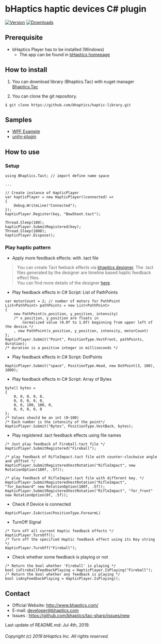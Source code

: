 # bHaptics haptic devices C# plugin

[![Version](https://img.shields.io/nuget/v/Bhaptics.Tac.svg)](https://nuget.org/packages/Bhaptics.Tac)
[![Downloads](https://img.shields.io/nuget/dt/Bhaptics.Tac.svg)](https://nuget.org/packages/Bhaptics.Tac)

## Prerequisite
* bHaptics Player has to be installed (Windows)
   * The app can be found in [bHaptics homepage](http://bhaptics.com/)

## How to install 
1. You can download library (Bhaptics.Tac) with nuget manager [Bhaptics.Tac](https://www.nuget.org/packages/Bhaptics.Tac/)
 
2. You can clone the git repository.
```
$ git clone https://github.com/bhaptics/haptic-library.git
```


## Samples 
* [WPF Example](https://github.com/bhaptics/haptic-library/blob/master/samples/csharp/src/TestApp/MainWindow.xaml.cs)
* [unity-plugin](https://github.com/bhaptics/tactosy-sharp/tree/master/samples/tac-sharp-unity)


## How to use
### Setup
```
using Bhaptics.Tact; // import define name space

...

// Create instance of HapticPlayer
var hapticPlayer = new HapticPlayer((connected) =>
{
    Debug.WriteLine("Connected");
});
hapticPlayer.Register(key, "BowShoot.tact");

Thread.Sleep(100);
hapticPlayer.SubmitRegistered(key);
Thread.Sleep(1000);
hapticPlayer.Dispose();

```

### Play haptic pattern    

* Apply more feedback effects: with .tact file  
>You can create Tact feeback effects via [bhaptics designer](https://designer.bhaptics.com). The .tact files generated by the designer are timeline based haptic feedback effect files.<br/>
You can find more details of the designer [here](http://bhaptics.com/studio.html).

* Play feedback effects in C# Script: List of PathPoints

```
var motorCount = 2; // number of motors for PathPoint
List<PathPoint> pathPoints = new List<PathPoint>
{
    new PathPoint(x_position, y_position, intensity)
    /* x_position, y_position are floats in
        normalized value (0.0f to 1.0f) beginning from upper left of the device.*/
    , new PathPoint(x_position, y_position, intensity, motorCount)
};
HapticPlayer.Submit("Point", PositionType.VestFront, pathPoints, duration);
/* duration is a positive integer in milliseconds */
```
	
	
* Play feedback effects in C# Script: DotPoints

```
HapticPlayer.Submit("space", PositionType.Head, new DotPoint(3, 100), 1000);
```


* Play feedback effects in C# Script: Array of Bytes

```
byte[] bytes =
{
    0, 0, 0, 0, 0,
    0, 0, 0, 0, 0,
    0, 0, 100, 100, 0,
    0, 0, 0, 0, 0
}; 
/* Values should be an int (0~100)
/* Each number is the intensity of the point*/
HapticPlayer.Submit("Bytes", PositionType.VestBack, bytes);
```

* Play registered .tact feedback effects using file names

```
/* Just play feedback of Fireball.tact file */
HapticPlayer.SubmitRegistered("Fireball");

/* play feedback of RifleImpact.tact file with counter-clockwise angle and yOffset */
HapticPlayer.SubmitRegisteredVestRotation("RifleImpact", new RotationOption(180f, .5f));

/* play feedback of RifleImpact.tact file with different key. */
HapticPlayer.SubmitRegisteredVestRotation("RifleImpact", "for_backward" new RotationOption(180f, .5f));
HapticPlayer.SubmitRegisteredVestRotation("RifleImpact", "for_front" new RotationOption(0f, .5f));
```

* Check if Device is connected

```
HapticPlayer.IsActive(PositionType.ForearmL)
```


* TurnOff Signal

```
/* Turn off all current Haptic feedback effects */
HapticPlayer.TurnOff();
/* Turn off the specified Haptic feedback effect using its Key string */
HapticPlayer.TurnOff("Fireball");
```

* Check whether some feedback is playing or not

```
/* Return the bool whether 'Fireball' is playing */
bool isFireballFeedbackPlaying = HapticPlayer.IsPlaying("Fireball");
/* Return the bool whether any feedback is playing */
bool isAnyFeedbackPlaying = HapticPlayer.IsPlaying();
```


## Contact
* Official Website: http://www.bhaptics.com/
* E-mail: developer@bhaptics.com
* Issues : https://github.com/bhaptics/tac-sharp/issues/new

Last update of README.md: Jul 4th, 2019.

###### Copyright (c) 2019 bHaptics Inc. All rights reserved.

